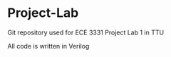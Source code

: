 # Project-Lab
Git repository used for ECE 3331 Project Lab 1 in TTU

All code is written in Verilog
